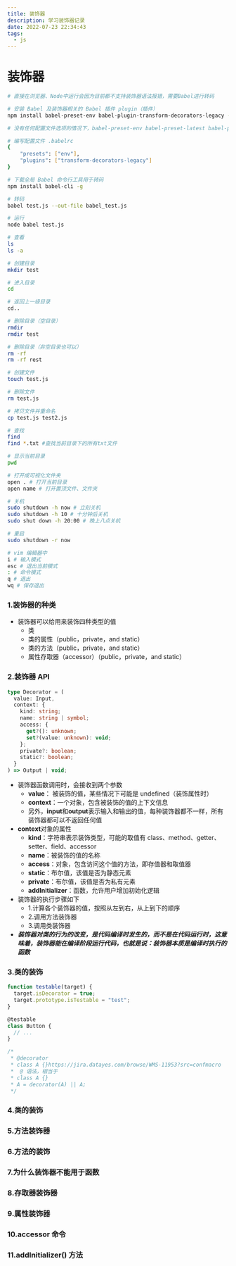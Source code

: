 ```yaml
---
title: 装饰器
description: 学习装饰器记录
date: 2022-07-23 22:34:43
tags:
  - js
---
```


# 装饰器

```sh
# 直接在浏览器、Node中运行会因为目前都不支持装饰器语法报错，需要Babel进行转码

# 安装 Babel 及装饰器相关的 Babel 插件 plugin（插件）
npm install babel-preset-env babel-plugin-transform-decorators-legacy --save-dev

# 没有任何配置文件选项的情况下，babel-preset-env babel-preset-latest babel-preset-es2017 的行为完全一样

# 编写配置文件 .babelrc
{
	"presets": ["env"],
	"plugins": ["transform-decorators-legacy"]
}

# 下载全局 Babel 命令行工具用于转码
npm install babel-cli -g

# 转码
babel test.js --out-file babel_test.js

# 运行
node babel test.js
```

```sh
# 查看
ls
ls -a

# 创建目录
mkdir test

# 进入目录
cd

# 返回上一级目录
cd..

# 删除目录（空目录）
rmdir
rmdir test

# 删除目录（非空目录也可以）
rm -rf
rm -rf rest

# 创建文件
touch test.js

# 删除文件
rm test.js

# 拷贝文件并重命名
cp test.js test2.js

# 查找
find
find *.txt #查找当前目录下的所有txt文件

# 显示当前目录
pwd

# 打开成可视化文件夹
open . # 打开当前目录
open name # 打开置顶文件、文件夹

# 关机
sudo shutdown -h now # 立刻关机
sudo shutdown -h 10 # 十分钟后关机
sudo shut down -h 20:00 # 晚上八点关机

# 重启
sudo shutdown -r now

# vim 编辑器中
i # 输入模式
esc # 退出当前模式
: # 命令模式
q # 退出
wq # 保存退出
```

### 1.装饰器的种类

- 装饰器可以给用来装饰四种类型的值
  - 类
  - 类的属性（public，private，and static）
  - 类的方法（public，private，and static）
  - 属性存取器（accessor）（public，private，and static）

### 2.装饰器 API

```typescript
type Decorator = (
  value: Input,
  context: {
    kind: string;
    name: string | symbol;
    access: {
      get?(): unknown;
      set?(value: unknown): void;
    };
    private?: boolean;
    static?: boolean;
  }
) => Output | void;
```

- 装饰器函数调用时，会接收到两个参数
  - **value**： 被装饰的值，某些情况下可能是 undefined（装饰属性时）
  - **context**：一个对象，包含被装饰的值的上下文信息
  - 另外，**input**和**output**表示输入和输出的值，每种装饰器都不一样，所有装饰器都可以不返回任何值
- **context**对象的属性
  - **kind**：字符串表示装饰类型，可能的取值有 class、method、getter、setter、field、accessor
  - **name**：被装饰的值的名称
  - **access**：对象，包含访问这个值的方法，即存值器和取值器
  - **static**：布尔值，该值是否为静态元素
  - **private**：布尔值，该值是否为私有元素
  - **addInitializer**：函数，允许用户增加初始化逻辑
- 装饰器的执行步骤如下
  - 1.计算各个装饰器的值，按照从左到右，从上到下的顺序
  - 2.调用方法装饰器
  - 3.调用类装饰器
- **_装饰器对类的行为的改变，是代码编译时发生的，而不是在代码运行时，这意味着，装饰器能在编译阶段运行代码，也就是说：装饰器本质是编译时执行的函数_**

### 3.类的装饰

```js
function testable(target) {
  target.isDecorator = true;
  target.prototype.isTestable = "test";
}

@testable
class Button {
  // ...
}

/*
 * @decorator
 * class A {}https://jira.datayes.com/browse/WMS-11953?src=confmacro
 *	@ 语法，相当于
 * class A {}
 * A = decorator(A) || A;
 */
```

### 4.类的装饰

### 5.方法装饰器

### 6.方法的装饰

### 7.为什么装饰器不能用于函数

### 8.存取器装饰器

### 9.属性装饰器

### 10.accessor 命令

### 11.addInitializer() 方法
